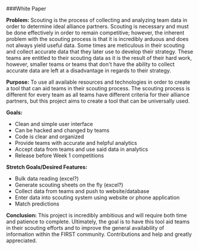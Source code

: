 ###White Paper

**Problem:** Scouting is the process of collecting and analyzing team data in order
to determine ideal alliance partners. Scouting is necessary and must be done effectively
in order to remain competitive; however, the inherent problem with the scouting process is that
it is incredibly arduous and does not always yield useful data. Some times are meticulous in their
scouting and collect accurate data that they later use to develop their strategy. These teams are entitled to their
scouting data as it is the result of their hard work, however, smaller teams or teams that don't have the ability
to collect accurate data are left at a disadvantage in regards to their strategy.

**Purpose:** To use all available resources and technologies in order to create
a tool that can aid teams in their scouting process. The scouting process is
different for every team as all teams have different criteria for their alliance partners,
but this project aims to create a tool that can be universally used.

**Goals:**
* Clean and simple user interface
* Can be hacked and changed by teams
* Code is clear and organized
* Provide teams with accurate and helpful analytics
* Accept data from teams and use said data in analytics
* Release before Week 1 competitions

**Stretch Goals/Desired Features:**
* Bulk data reading (excel?)
* Generate scouting sheets on the fly (excel?)
* Collect data from teams and push to website/database
* Enter data into scouting system using website or phone application
* Match predictions

**Conclusion:** This project is incredibly ambitious and will require both time and
patience to complete. Ultimately, the goal is to have this tool aid teams in their scouting
efforts and to improve the general availability of information within the FIRST community.
Contributions and help and greatly appreciated.
